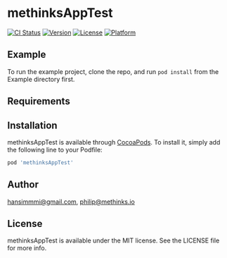 # methinksAppTest

[![CI Status](https://img.shields.io/travis/hansimmmi@gmail.com/methinksAppTest.svg?style=flat)](https://travis-ci.org/hansimmmi@gmail.com/methinksAppTest)
[![Version](https://img.shields.io/cocoapods/v/methinksAppTest.svg?style=flat)](https://cocoapods.org/pods/methinksAppTest)
[![License](https://img.shields.io/cocoapods/l/methinksAppTest.svg?style=flat)](https://cocoapods.org/pods/methinksAppTest)
[![Platform](https://img.shields.io/cocoapods/p/methinksAppTest.svg?style=flat)](https://cocoapods.org/pods/methinksAppTest)

## Example

To run the example project, clone the repo, and run `pod install` from the Example directory first.

## Requirements

## Installation

methinksAppTest is available through [CocoaPods](https://cocoapods.org). To install
it, simply add the following line to your Podfile:

```ruby
pod 'methinksAppTest'
```

## Author

hansimmmi@gmail.com, philip@methinks.io

## License

methinksAppTest is available under the MIT license. See the LICENSE file for more info.
